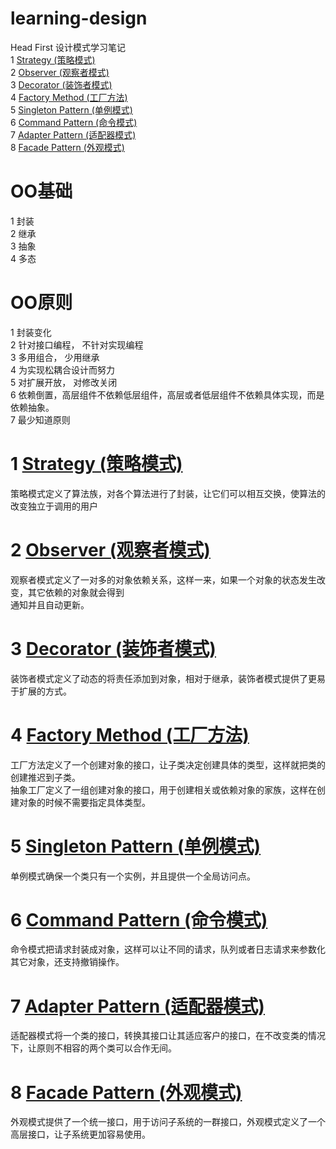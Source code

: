 # learning-design  

Head First 设计模式学习笔记  
1 [Strategy (策略模式)](https://github.com/appeondotnet/learning-design/tree/zhuxiaoxiong/Src/Design/Strategy)  
2 [Observer (观察者模式)](https://github.com/appeondotnet/learning-design/tree/zhuxiaoxiong/Src/Design/Observer)  
3 [Decorator (装饰者模式)](https://github.com/appeondotnet/learning-design/tree/zhuxiaoxiong/Src/Design/Decorator)  
4 [Factory Method (工厂方法)](https://github.com/appeondotnet/learning-design/tree/zhuxiaoxiong/Src/Design/FactoryMethod)  
5 [Singleton Pattern (单例模式)](https://github.com/appeondotnet/learning-design/tree/zhuxiaoxiong/Src/Design/SingletonPattern)  
6 [Command Pattern (命令模式)](https://github.com/appeondotnet/learning-design/tree/zhuxiaoxiong/Src/Design/CommandPattern)  
7 [Adapter Pattern (适配器模式)](https://github.com/appeondotnet/learning-design/tree/zhuxiaoxiong/Src/Design/AdapterPattern)  
8 [Facade Pattern (外观模式)](https://github.com/appeondotnet/learning-design/tree/zhuxiaoxiong/Src/Design/FacadePattern)  
  
# OO基础  
1 封装  
2 继承  
3 抽象  
4 多态  

# OO原则  
1 封装变化  
2 针对接口编程， 不针对实现编程  
3 多用组合， 少用继承  
4 为实现松耦合设计而努力  
5 对扩展开放， 对修改关闭  
6 依赖倒置，高层组件不依赖低层组件，高层或者低层组件不依赖具体实现，而是依赖抽象。  
7 最少知道原则  

# 1 [Strategy (策略模式)](https://github.com/appeondotnet/learning-design/tree/zhuxiaoxiong/Src/Design/Strategy)  
策略模式定义了算法族，对各个算法进行了封装，让它们可以相互交换，使算法的改变独立于调用的用户  
# 2 [Observer (观察者模式)](https://github.com/appeondotnet/learning-design/tree/zhuxiaoxiong/Src/Design/Observer)  
观察者模式定义了一对多的对象依赖关系，这样一来，如果一个对象的状态发生改变，其它依赖的对象就会得到  
通知并且自动更新。  
# 3 [Decorator (装饰者模式)](https://github.com/appeondotnet/learning-design/tree/zhuxiaoxiong/Src/Design/Decorator)  
装饰者模式定义了动态的将责任添加到对象，相对于继承，装饰者模式提供了更易于扩展的方式。  
# 4 [Factory Method (工厂方法)](https://github.com/appeondotnet/learning-design/tree/zhuxiaoxiong/Src/Design/FactoryMethod)  
工厂方法定义了一个创建对象的接口，让子类决定创建具体的类型，这样就把类的创建推迟到子类。  
抽象工厂定义了一组创建对象的接口，用于创建相关或依赖对象的家族，这样在创建对象的时候不需要指定具体类型。
# 5 [Singleton Pattern (单例模式)](https://github.com/appeondotnet/learning-design/tree/zhuxiaoxiong/Src/Design/SingletonPattern)  
单例模式确保一个类只有一个实例，并且提供一个全局访问点。  
# 6 [Command Pattern (命令模式)](https://github.com/appeondotnet/learning-design/tree/zhuxiaoxiong/Src/Design/CommandPattern)  
命令模式把请求封装成对象，这样可以让不同的请求，队列或者日志请求来参数化其它对象，还支持撤销操作。  
# 7 [Adapter Pattern (适配器模式)](https://github.com/appeondotnet/learning-design/tree/zhuxiaoxiong/Src/Design/CommandPattern)  
适配器模式将一个类的接口，转换其接口让其适应客户的接口，在不改变类的情况下，让原则不相容的两个类可以合作无间。
# 8 [Facade Pattern (外观模式)](https://github.com/appeondotnet/learning-design/tree/zhuxiaoxiong/Src/Design/CommandPattern)    
 外观模式提供了一个统一接口，用于访问子系统的一群接口，外观模式定义了一个高层接口，让子系统更加容易使用。


